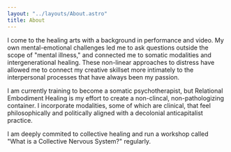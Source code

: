 ```yaml
---
layout: "../layouts/About.astro"
title: About
---
```


I come to the healing arts with a background in performance and video. My own mental-emotional challenges led me to ask questions outside the scope of "mental illness," and connected me to somatic modalities and intergenerational healing. These non-linear approaches to distress have allowed me to connect my creative skillset more intimately to the interpersonal processes that have always been my passion.   

I am currently training to become a somatic psychotherapist, but Relational Embodiment Healing is my effort to create a non-clincal, non-pathologizing container. I incorporate modalities, some of which are clinical, that feel philosophically and politically aligned with a decolonial anticapitalist practice. 

I am deeply commited to collective healing and run a workshop called "What is a Collective Nervous System?" regularly. 


